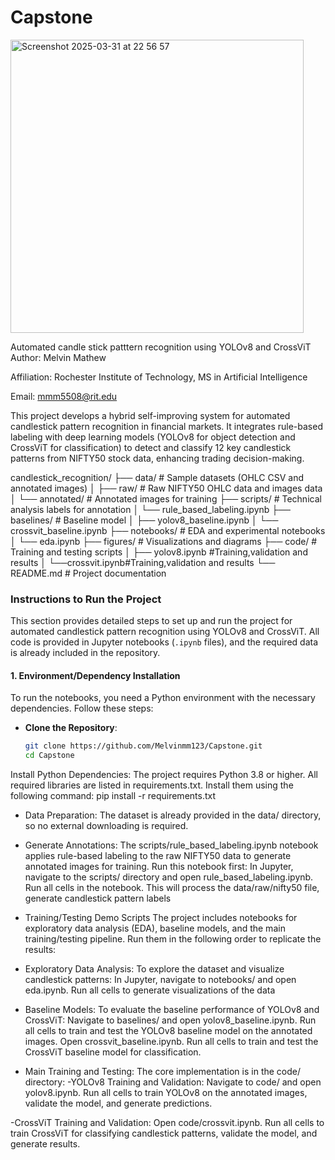 # Capstone
<img width="469" alt="Screenshot 2025-03-31 at 22 56 57" src="https://github.com/user-attachments/assets/d315ae3e-ba6f-42b3-9408-a10e8e542045" />



Automated candle stick patttern recognition using YOLOv8 and CrossViT 
Author: Melvin Mathew

Affiliation: Rochester Institute of Technology, MS in Artificial Intelligence

Email: mmm5508@rit.edu

This project develops a hybrid self-improving system for automated candlestick pattern recognition in financial markets. It integrates rule-based labeling with deep learning models (YOLOv8 for object detection and CrossViT for classification) to detect and classify 12 key candlestick patterns from NIFTY50 stock data, enhancing trading decision-making.

candlestick_recognition/
├── data/                # Sample datasets (OHLC CSV and annotated images)
│   ├── raw/            # Raw NIFTY50 OHLC data and images data
│   └── annotated/      # Annotated images for training
├── scripts/            # Technical analysis labels for annotation
│   └── rule_based_labeling.ipynb
├── baselines/             # Baseline model 
│   ├── yolov8_baseline.ipynb
│   └── crossvit_baseline.ipynb
├── notebooks/          # EDA and experimental notebooks
│   └── eda.ipynb
├── figures/            # Visualizations and diagrams
├── code/         # Training and testing scripts
│   ├── yolov8.ipynb #Training,validation and results
│   └──crossvit.ipynb#Training,validation and results
└── README.md           # Project documentation

### Instructions to Run the Project

This section provides detailed steps to set up and run the project for automated candlestick pattern recognition using YOLOv8 and CrossViT. All code is provided in Jupyter notebooks (`.ipynb` files), and the required data is already included in the repository.

#### 1. Environment/Dependency Installation
To run the notebooks, you need a Python environment with the necessary dependencies. Follow these steps:

- **Clone the Repository**:
  ```bash
  git clone https://github.com/Melvinmm123/Capstone.git
  cd Capstone

Install Python Dependencies: The project requires Python 3.8 or higher. All required libraries are listed in requirements.txt. Install them using the following command:
pip install -r requirements.txt

- Data Preparation:
The dataset is already provided in the data/ directory, so no external downloading is required.

- Generate Annotations: The scripts/rule_based_labeling.ipynb notebook applies rule-based labeling to the raw NIFTY50 data to generate annotated images for training.
Run this notebook first:
In Jupyter, navigate to the scripts/ directory and open rule_based_labeling.ipynb.
Run all cells in the notebook. This will process the data/raw/nifty50 file, generate candlestick pattern labels

- Training/Testing Demo Scripts
The project includes notebooks for exploratory data analysis (EDA), baseline models, and the main training/testing pipeline. Run them in the following order to replicate the results:

- Exploratory Data Analysis: To explore the dataset and visualize candlestick patterns:
In Jupyter, navigate to notebooks/ and open eda.ipynb.
Run all cells to generate visualizations of the data 

- Baseline Models: To evaluate the baseline performance of YOLOv8 and CrossViT:
Navigate to baselines/ and open yolov8_baseline.ipynb.
Run all cells to train and test the YOLOv8 baseline model on the annotated images.
Open crossvit_baseline.ipynb.
Run all cells to train and test the CrossViT baseline model for classification.

- Main Training and Testing: The core implementation is in the code/ directory:
-YOLOv8 Training and Validation:
Navigate to code/ and open yolov8.ipynb.
Run all cells to train YOLOv8 on the annotated images, validate the model, and generate predictions.

-CrossViT Training and Validation:
Open code/crossvit.ipynb.
Run all cells to train CrossViT for classifying candlestick patterns, validate the model, and generate results.

